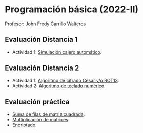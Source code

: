 # Programación básica (2022-II)
Profesor: John Fredy Carrillo Walteros
## Evaluación Distancia 1 
- Actividad 1: [Simulación cajero automático](cajero).

## Evaluación Distancia 2
- Actividad 1: [Algoritmo de cifrado Cesar y/o ROT13](rot13).
- Actividad 2: [Algoritmo de teclado numérico](teclado-celular).

## Evaluación práctica
- [Suma de filas de matriz cuadrada](suma).
- [Multiplicación de matrices]().
- [Encriptado]().